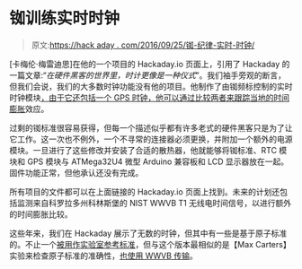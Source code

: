 # 铷训练实时时钟

> 原文:[https://hack aday . com/2016/09/25/铷-纪律-实时-时钟/](https://hackaday.com/2016/09/25/rubidium-disciplined-real-time-clock/)

[卡梅伦·梅雷迪思]在他的一个项目的 Hackaday.io 页面上，引用了 Hackaday 的一篇文章:“*在硬件黑客的世界里，时计更像是一种仪式*”。我们袖手旁观的断言，但我们会说，我们的大多数时钟功能没有他的项目。他制作了由铷频标控制的实时时钟模块[，由于它还包括一个 GPS 时钟，他可以通过比较两者来跟踪当地的](https://hackaday.io/project/15070-rubidium-disciplined-real-time-clock)[时间膨胀](https://en.wikipedia.org/wiki/Time_dilation)效应。

过剩的铷标准很容易获得，但每一个描述似乎都有许多老式的硬件黑客只是为了让它工作。这一次也不例外，一个不寻常的连接器必须更换，并附加一个额外的电源模块。一旦进行了这些修改并安装了合适的散热器，他就能够将铷标准、RTC 模块和 GPS 模块与 ATMega32U4 微型 Arduino 兼容板和 LCD 显示器放在一起。固件功能正常，但他承认还没有完成。

所有项目的文件都可以在上面链接的 Hackaday.io 页面上找到。未来的计划还包括监测来自科罗拉多州科林斯堡的 NIST WWVB T1 无线电时间信号，以进行额外的时间膨胀比较。

这些年来，我们在 Hackaday 展示了无数的时钟，但其中有一些是基于原子标准的。不止一个[被用作实验室参考标准](http://hackaday.com/2015/07/23/hacking-a-telecoms-frequency-standard-for-your-lab/)，但与这个版本最相似的是【Max Carters】实验来检查原子标准的准确性，[也使用 WWVB 传输](http://hackaday.com/2015/05/27/measuring-accuracy-of-rubidium-standard/)。